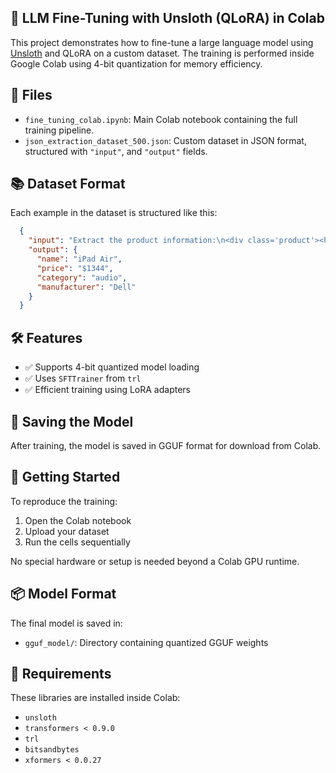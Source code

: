 ## 🧠 LLM Fine-Tuning with Unsloth (QLoRA) in Colab

This project demonstrates how to fine-tune a large language model using [Unsloth](https://github.com/unslothai/unsloth) and QLoRA on a custom dataset. The training is performed inside Google Colab using 4-bit quantization for memory efficiency.

## 📁 Files

- `fine_tuning_colab.ipynb`: Main Colab notebook containing the full training pipeline.
- `json_extraction_dataset_500.json`: Custom dataset in JSON format, structured with `"input"`, and `"output"` fields.

## 📚 Dataset Format

Each example in the dataset is structured like this:

```json
  {
    "input": "Extract the product information:\n<div class='product'><h2>iPad Air</h2><span class='price'>$1344</span><span class='category'>audio</span><span class='brand'>Dell</span></div>",
    "output": {
      "name": "iPad Air",
      "price": "$1344",
      "category": "audio",
      "manufacturer": "Dell"
    }
  }
````

## 🛠️ Features

* ✅ Supports 4-bit quantized model loading
* ✅ Uses `SFTTrainer` from `trl`
* ✅ Efficient training using LoRA adapters

## 💾 Saving the Model

After training, the model is saved in GGUF format for download from Colab.

## 🚀 Getting Started

To reproduce the training:

1. Open the Colab notebook
2. Upload your dataset
3. Run the cells sequentially

No special hardware or setup is needed beyond a Colab GPU runtime.

## 📦 Model Format

The final model is saved in:

* `gguf_model/`: Directory containing quantized GGUF weights

## 🧩 Requirements

These libraries are installed inside Colab:

* `unsloth`
* `transformers < 0.9.0`
* `trl`
* `bitsandbytes`
* `xformers < 0.0.27`
